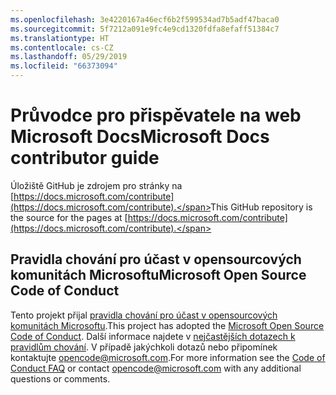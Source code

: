 ```yaml
---
ms.openlocfilehash: 3e4220167a46ecf6b2f599534ad7b5adf47baca0
ms.sourcegitcommit: 5f7212a091e9fc4e9cd1320fdfa8efaff51384c7
ms.translationtype: HT
ms.contentlocale: cs-CZ
ms.lasthandoff: 05/29/2019
ms.locfileid: "66373094"
---
```

# <a name="microsoft-docs-contributor-guide"></a><span data-ttu-id="006bf-101">Průvodce pro přispěvatele na web Microsoft Docs</span><span class="sxs-lookup"><span data-stu-id="006bf-101">Microsoft Docs contributor guide</span></span>

<span data-ttu-id="006bf-102">Úložiště GitHub je zdrojem pro stránky na [https://docs.microsoft.com/contribute](https://docs.microsoft.com/contribute).</span><span class="sxs-lookup"><span data-stu-id="006bf-102">This GitHub repository is the source for the pages at [https://docs.microsoft.com/contribute](https://docs.microsoft.com/contribute).</span></span> 

## <a name="microsoft-open-source-code-of-conduct"></a><span data-ttu-id="006bf-103">Pravidla chování pro účast v opensourcových komunitách Microsoftu</span><span class="sxs-lookup"><span data-stu-id="006bf-103">Microsoft Open Source Code of Conduct</span></span>

<span data-ttu-id="006bf-104">Tento projekt přijal [pravidla chování pro účast v opensourcových komunitách Microsoftu](https://opensource.microsoft.com/codeofconduct/).</span><span class="sxs-lookup"><span data-stu-id="006bf-104">This project has adopted the [Microsoft Open Source Code of Conduct](https://opensource.microsoft.com/codeofconduct/).</span></span>
<span data-ttu-id="006bf-105">Další informace najdete v [nejčastějších dotazech k pravidlům chování](https://opensource.microsoft.com/codeofconduct/faq/). V případě jakýchkoli dotazů nebo připomínek kontaktujte [opencode@microsoft.com](mailto:opencode@microsoft.com).</span><span class="sxs-lookup"><span data-stu-id="006bf-105">For more information see the [Code of Conduct FAQ](https://opensource.microsoft.com/codeofconduct/faq/) or contact [opencode@microsoft.com](mailto:opencode@microsoft.com) with any additional questions or comments.</span></span>
